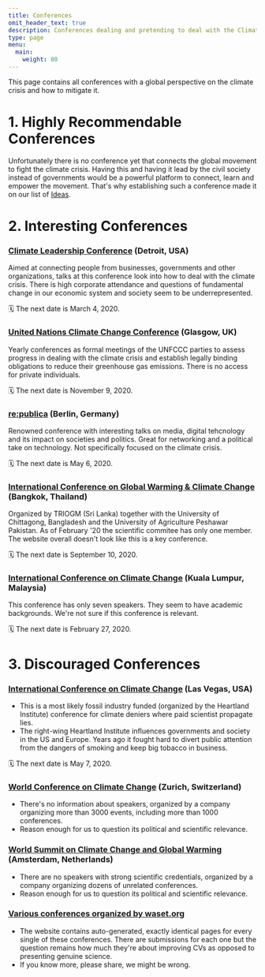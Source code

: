 ```yaml
---
title: Conferences
omit_header_text: true
description: Conferences dealing and pretending to deal with the Climate Crisis
type: page
menu:
  main:
    weight: 80
---
```


This page contains all conferences with a global perspective on the climate crisis and how to mitigate it.

# 1. Highly Recommendable Conferences
Unfortunately there is no conference yet that connects the global movement to fight the climate crisis. Having this and having it lead by the civil society instead of governments would be a powerful platform to connect, learn and empower the movement. That's why establishing such a conference made it on our list of [Ideas](/ideas).



# 2. Interesting Conferences

### [Climate Leadership Conference](https://climateleadershipconference.org/) (Detroit, USA)
Aimed at connecting people from businesses, governments and other organizations, talks at this conference look into how to deal with the climate crisis. There is high corporate attendance and questions of fundamental change in our economic system and society seem to be underrepresented.

🗓 The next date is March 4, 2020.


### [United Nations Climate Change Conference](https://www.ukcop26.org/) (Glasgow, UK)
Yearly conferences as formal meetings of the UNFCCC parties to assess progress in dealing with the climate crisis and establish legally binding obligations to reduce their greenhouse gas emissions. There is no access for private individuals.

🗓 The next date is November 9, 2020.


### [re:publica](https://re-publica.com) (Berlin, Germany)
Renowned conference with interesting talks on media, digital tehcnology and its impact on societies and politics. Great for networking and a political take on technology. Not specifically focused on the climate crisis.

🗓 The next date is May 6, 2020.


### [International Conference on Global Warming & Climate Change](https://climatechangeconference.co/) (Bangkok, Thailand)
Organized by TRIOGM (Sri Lanka) together with the University of Chittagong, Bangladesh and 
the University of Agriculture Peshawar Pakistan. As of February '20 the scientific commitee has only one member. The website overall doesn't look like this is a key conference.

🗓 The next date is September 10, 2020.


### [International Conference on Climate Change](https://climatechangeconferences.com/) (Kuala Lumpur, Malaysia)
This conference has only seven speakers. They seem to have academic backgrounds. We're not sure if this conference is relevant.

🗓 The next date is February 27, 2020.


# 3. Discouraged Conferences

### [International Conference on Climate Change](https://climateconference.heartland.org) (Las Vegas, USA)
* This is a most likely fossil industry funded (organized by the Heartland Institute) conference for climate deniers where paid scientist propagate lies.
* The right-wing Heartland Institute influences governments and society in the US and Europe. Years ago it fought hard to divert public attention from the dangers of smoking and keep big tobacco in business.

🗓 The next date is May 7, 2020.


### [World Conference on Climate Change](https://climatechange.insightconferences.com) (Zurich, Switzerland)
* There's no information about speakers, organized by a company organizing more than 3000 events, including more than 1000 conferences.
* Reason enough for us to question its political and scientific relevance.

### [World Summit on Climate Change and Global Warming](https://climate.euroscicon.com) (Amsterdam, Netherlands)
* There are no speakers with strong scientific credentials, organized by a company organizing dozens of unrelated conferences. 
* Reason enough for us to question its political and scientific relevance.

### [Various conferences organized by waset.org](https://waset.org/climate-change-conferences)
* The website contains auto-generated, exactly identical pages for every single of these conferences. There are submissions for each one but the question remains how much they're about improving CVs as opposed to presenting genuine science.
* If you know more, please share, we might be wrong.